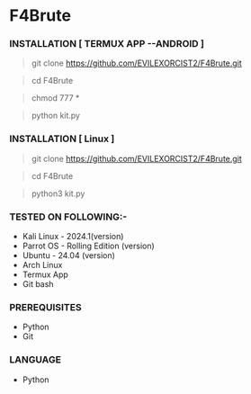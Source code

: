 # F4Brute

### INSTALLATION [ TERMUX APP --ANDROID ]
> git clone https://github.com/EVILEXORCIST2/F4Brute.git

> cd F4Brute

> chmod 777 *

> python kit.py


### INSTALLATION [ Linux ]
> git clone https://github.com/EVILEXORCIST2/F4Brute.git

> cd F4Brute

> python3 kit.py

### TESTED ON FOLLOWING:-
* Kali Linux - 2024.1(version)
* Parrot OS - Rolling Edition (version)
* Ubuntu - 24.04 (version)
* Arch Linux
* Termux App
* Git bash

### PREREQUISITES
* Python
* Git

### LANGUAGE
* Python
